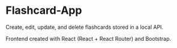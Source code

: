 # Flashcard-App
Create, edit, update, and delete flashcards stored in a local API.

Frontend created with React (React + React Router) and Bootstrap. 